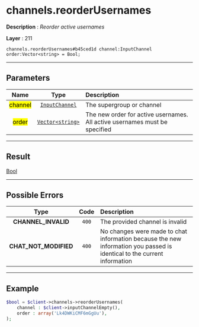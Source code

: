 # channels.reorderUsernames

**Description** : *Reorder active usernames*

**Layer** : 211

```tl
channels.reorderUsernames#b45ced1d channel:InputChannel order:Vector<string> = Bool;
```

---

## Parameters

| Name | Type | Description |
| :---: | :---: | :--- |
| <mark>channel</mark> | [`InputChannel`](type/InputChannel) | The supergroup or channel |
| <mark>order</mark> | [`Vector<string>`](type/string) | The new order for active usernames. All active usernames must be specified |

---

## Result

[Bool](type/Bool)

---

## Possible Errors

| Type | Code | Description |
| :---: | :---: | :--- |
| **CHANNEL_INVALID** | `400` | The provided channel is invalid |
| **CHAT_NOT_MODIFIED** | `400` | No changes were made to chat information because the new information you passed is identical to the current information |

---

## Example

```php
$bool = $client->channels->reorderUsernames(
	channel : $client->inputChannelEmpty(),
	order : array('Lk4DWKiCMF6mGgUu'),
);
```